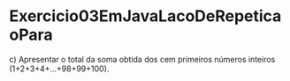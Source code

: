 # Exercicio03EmJavaLacoDeRepeticaoPara
c)    Apresentar o total da soma obtida dos cem primeiros números inteiros (1+2+3+4+...+98+99+100). 
